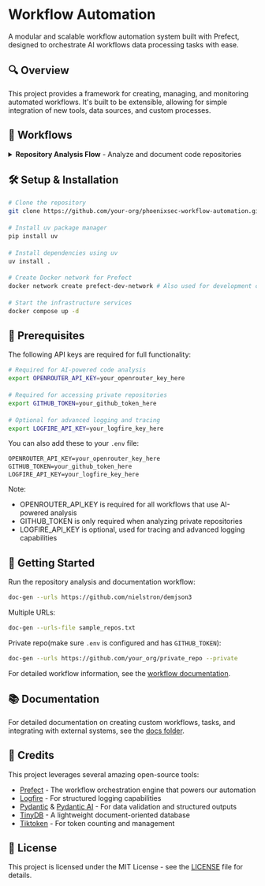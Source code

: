 # Workflow Automation

A modular and scalable workflow automation system built with Prefect, designed to orchestrate AI workflows data processing tasks with ease.

## 🔍 Overview

This project provides a framework for creating, managing, and monitoring automated workflows. It's built to be extensible, allowing for simple integration of new tools, data sources, and custom processes.

## 🔄 Workflows

<details>
<summary><strong>Repository Analysis Flow</strong> - Analyze and document code repositories</summary>
<br>

This workflow analyzes GitHub repositories, extracts key information, and generates documentation.

Still WIP, but it's usable

#### Workflow Diagram
<div align="center">
    <img src="assets/analyze_and_document_repos_steps.png" alt="Repository Analysis Steps" width="700">
</div>

#### Key Features
- Automatic repository cloning and analysis
- Code structure extraction and documentation 
- AI-powered insights generation
- Markdown report creation
- Data storage with AioTinyDB

#### Example Usage
```bash
docker compose up -d # Setup Local Prefect

uv venv
source .venv/bin/activate
uv pip install .

doc-gen 


```

[View detailed workflow diagram →](assets/analyze_and_document_repos.md)
</details>

## 🛠️ Setup & Installation

```bash
# Clone the repository
git clone https://github.com/your-org/phoenixsec-workflow-automation.git

# Install uv package manager
pip install uv

# Install dependencies using uv
uv install .

# Create Docker network for Prefect
docker network create prefect-dev-network # Also used for development containers

# Start the infrastructure services
docker compose up -d
```

## 🔑 Prerequisites

The following API keys are required for full functionality:

```bash
# Required for AI-powered code analysis
export OPENROUTER_API_KEY=your_openrouter_key_here

# Required for accessing private repositories
export GITHUB_TOKEN=your_github_token_here

# Optional for advanced logging and tracing
export LOGFIRE_API_KEY=your_logfire_key_here
```

You can also add these to your `.env` file:

```
OPENROUTER_API_KEY=your_openrouter_key_here
GITHUB_TOKEN=your_github_token_here
LOGFIRE_API_KEY=your_logfire_key_here
```

Note:
- OPENROUTER_API_KEY is required for all workflows that use AI-powered analysis
- GITHUB_TOKEN is only required when analyzing private repositories
- LOGFIRE_API_KEY is optional, used for tracing and advanced logging capabilities

## 🚀 Getting Started

Run the repository analysis and documentation workflow:

```bash
doc-gen --urls https://github.com/nielstron/demjson3
```
Multiple URLs:
```bash
doc-gen --urls-file sample_repos.txt
```
Private repo(make sure `.env` is configured and has `GITHUB_TOKEN`):
```bash
doc-gen --urls https://github.com/your_org/private_repo --private
```


For detailed workflow information, see the [workflow documentation](assets/analyze_and_document_repos.md).

## 📚 Documentation

For detailed documentation on creating custom workflows, tasks, and integrating with external systems, see the [docs folder](./docs).

## 🙏 Credits

This project leverages several amazing open-source tools:

- [Prefect](https://www.prefect.io/) - The workflow orchestration engine that powers our automation
- [Logfire](https://logfire.dev/) - For structured logging capabilities
- [Pydantic](https://docs.pydantic.dev/) & [Pydantic AI](https://github.com/pydantic/pydantic-ai) - For data validation and structured outputs
- [TinyDB](https://tinydb.readthedocs.io/) - A lightweight document-oriented database
- [Tiktoken](https://github.com/openai/tiktoken) - For token counting and management

## 📄 License

This project is licensed under the MIT License - see the [LICENSE](LICENSE) file for details. 